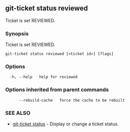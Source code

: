 ## git-ticket status reviewed

Ticket is set REVIEWED.

### Synopsis

Ticket is set REVIEWED.

```
git-ticket status reviewed [<ticket id>] [flags]
```

### Options

```
  -h, --help   help for reviewed
```

### Options inherited from parent commands

```
      --rebuild-cache   force the cache to be rebuilt
```

### SEE ALSO

* [git-ticket status](git-ticket_status.md)	 - Display or change a ticket status.

